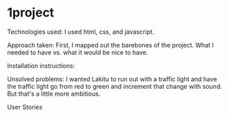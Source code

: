 # 1project
Technologies used:
I used html, css, and javascript.

Approach taken:
First, I mapped out the barebones of the project. What I needed to have vs. what it would be nice to have.


Installation instructions:


Unsolved problems:
 I wanted Lakitu to run out with a traffic light and have the traffic light go from red to green and increment that change with sound. But that's a little more ambitious. 


User Stories
